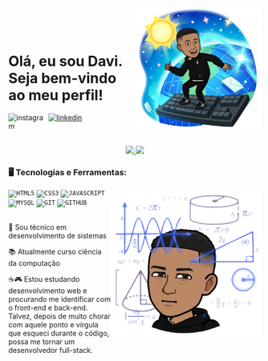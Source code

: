 <img align="right" width="250px" style="margin-top:-20px" src="./assets/imagem2.png">

</br>
</br>

<div dsplay="inline-block">

<div dsplay="inline-block">
 
 <h1 align="left">Olá, eu sou Davi. Seja bem-vindo ao meu perfil!</h1>
 <a href="https://www.instagram.com/davi.viniciusbr/">
    <img align="left" width="80px" src="https://i.ibb.co/qkGSp1D/instagram.png" alt="instagram" style="vertical-align:top;">
  </a> 

  <a href="https://www.linkedin.com/in/davi-santos-a17321267/">
    <img width="80px" src="https://i.ibb.co/RyZx12b/linkedin.png" alt="linkedin" style="vertical-align:top;">
  </a>
</div>

</br>
</br>

<p align="center">
<a href="https://github.com/dviniciusbr">
<img height='260px' src='https://github-readme-stats-dviniciusbr.vercel.app/api?username=dviniciusbr&count_private=true&show_icons=true&bg_color=000000&icon_color=FFFFFF&locale=pt-br&title_color=FF0000&text_color=FFFFFF&border_color=FF0000&border_radius=15'></img>
<img height='260px' src='https://github-readme-stats-dviniciusbr.vercel.app/api/top-langs/?username=dviniciusbr&count_private=true&show_icons=true&bg_color=000000&icon_color=FFFFFF&locale=pt-br&title_color=FF0000&text_color=FFFFFF&border_color=FF0000&border_radius=15'></img>
</a>
</p>

### 🖥️ Tecnologias e Ferramentas: 
<img width="300px" align="right" src="./assets/imagem1.png">
<code><img width="40px" src="https://cdn.jsdelivr.net/gh/devicons/devicon/icons/html5/html5-original-wordmark.svg" title = "HTML5"/></code>
<code><img width="40px" src="https://cdn.jsdelivr.net/gh/devicons/devicon/icons/css3/css3-original-wordmark.svg" title = "CSS3"/></code>
<code><img width="40px" src="https://cdn.jsdelivr.net/gh/devicons/devicon/icons/javascript/javascript-original.svg" title = "JAVASCRIPT"/></code>
<code><img width="40px" src="https://cdn.jsdelivr.net/gh/devicons/devicon/icons/mysql/mysql-original.svg" title = "MYSQL"/></code>
<code><img width="40px" src="https://cdn.jsdelivr.net/gh/devicons/devicon/icons/git/git-original.svg" title = "GIT"/></code>
<code><img width="40px" src="https://cdn.jsdelivr.net/gh/devicons/devicon/icons/github/github-original.svg" title = "GITHUB"/></code>

</br>
</br>

<div display="inline-block">
 <p align="left">🤿 Sou técnico em desenvolvimento de sistemas </p>
 <p align="left">📚 Atualmente curso ciência da computação</p>
 <p align="left">☕🎮 Estou estudando desenvolvimento web e procurando me identificar com o front-end e back-end. Talvez, depois de muito chorar com aquele ponto e vírgula que esqueci durante o código, possa me tornar um desenvolvedor full-stack.</p>
</div>
  
##
